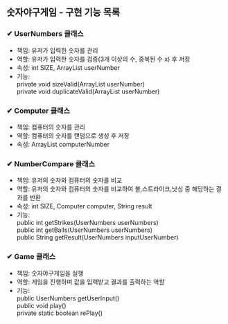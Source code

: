 ## 숫자야구게임 - 구현 기능 목록

### ✔ UserNumbers 클래스
- 책임: 유저가 입력한 숫자를 관리
- 역할: 유저가 입력한 숫자를 검증(3개 이상의 수, 중복된 수 x) 후 저장
- 속성: int SIZE, ArrayList<Integer> userNumber
- 기능: <br>
  private void sizeValid(ArrayList<Integer> userNumber) <br>
  private void duplicateValid(ArrayList<Integer> userNumber)

### ✔ Computer 클래스
- 책임: 컴퓨터의 숫자를 관리
- 역할: 컴퓨터의 숫자를 랜덤으로 생성 후 저장
- 속성: ArrayList<Integer> computerNumber


### ✔ NumberCompare 클래스
- 책임: 유저의 숫자와 컴퓨터의 숫자를 비교
- 역할: 유저의 숫자와 컴퓨터의 숫자를 비교하여 볼,스트라이크,낫싱 중 해당하는 결과를 반환
- 속성: int SIZE, Computer computer, String result
- 기능: <br>
  public int getStrikes(UserNumbers userNumbers) <br>
  public int getBalls(UserNumbers userNumbers) <br>
  public String getResult(UserNumbers inputUserNumber)

### ✔ Game 클래스
- 책임: 숫자야구게임을 실행
- 역할: 게임을 진행하며 값을 입력받고 결과를 출력하는 역할
- 기능: <br>
  public UserNumbers getUserInput() <br>
  public void play() <br>
  private static boolean rePlay()
